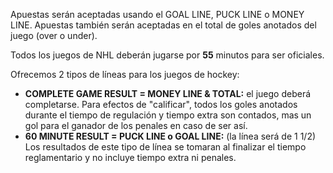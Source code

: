 Apuestas serán aceptadas usando el GOAL LINE, PUCK LINE o MONEY LINE. Apuestas también serán aceptadas en el total de goles anotados del juego (over o under).

Todos los juegos de NHL deberán jugarse por **55** minutos para ser oficiales.

Ofrecemos 2 tipos de líneas para los juegos de hockey:

- **COMPLETE GAME RESULT = MONEY LINE & TOTAL:** el juego deberá completarse. Para efectos de "calificar", todos los goles anotados durante el tiempo de regulación y tiempo extra son contados, mas un gol para el ganador de los penales en caso de ser así.
- **60 MINUTE RESULT = PUCK LINE o GOAL LINE:** (la línea será de 1 1/2) Los resultados de este tipo de línea se tomaran al finalizar el tiempo reglamentario y no incluye tiempo extra ni penales.
